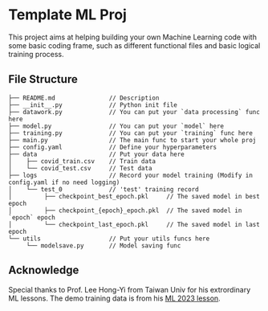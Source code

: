 # Template ML Proj
This project aims at helping building your own Machine Learning code with some basic coding frame, such as different functional files and basic logical training process.
## File Structure
```
├── README.md               // Description
├── __init__.py             // Python init file
├── datawork.py             // You can put your `data processing` func here
├── model.py                // You can put your `model` here
├── training.py             // You can put your `training` func here
├── main.py                 // The main func to start your whole proj
├── config.yaml             // Define your hyperparameters
├── data                    // Put your data here
│    ├── covid_train.csv    // Train data
│    └── covid_test.csv     // Test data
├── logs                    // Record your model training (Modify in config.yaml if no need logging)
│    └── test_0             // 'test' training record
│         ├── checkpoint_best_epoch.pkl     // The saved model in best epoch
│         ├── checkpoint_{epoch}_epoch.pkl  // The saved model in `epoch` epoch
│         └── checkpoint_last_epoch.pkl     // The saved model in last epoch
└── utils                   // Put your utils funcs here
     └── modelsave.py       // Model saving func

```
## Acknowledge
Special thanks to Prof. Lee Hong-Yi from Taiwan Univ for his extrordinary ML lessons. The demo training data is from his [ML 2023 lesson](https://speech.ee.ntu.edu.tw/~hylee/ml/2023-spring.php).
